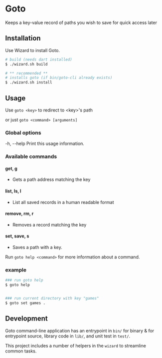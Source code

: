 # Goto

Keeps a key-value record of paths you wish to save for quick access later

## Installation

Use Wizard to install Goto.

```sh
# build (needs dart installed)
$ ./wizard.sh build

# ** recommended **
# installs goto (if bin/goto-cli already exists)
$ ./wizard.sh install
```

## Usage

Use `goto <key>` to redirect to &lt;key&gt;'s path

or just `goto <command> [arguments]`

### Global options

-h, --help Print this usage information.

### Available commands

#### get, g

- Gets a path address matching the key

#### list, ls, l

- List all saved records in a human readable format

#### remove, rm, r

- Removes a record matching the key

#### set, save, s

- Saves a path with a key.

Run `goto help <command>` for more information about a command.

### example

```sh
### run goto help
$ goto help


### run current directory with key "games"
$ goto set games .
```

## Development

Goto command-line application has an entrypoint in `bin/` for binary & for entrypoint source, library code in `lib/`, and unit test in `test/`.

This project includes a number of helpers in the `wizard` to streamline common tasks.
